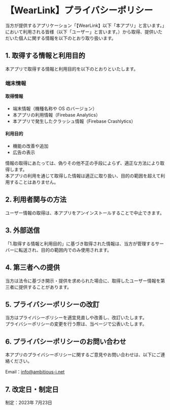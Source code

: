# 【WearLink】プライバシーポリシー

当方が提供するアプリケーション「【WearLink】以下「本アプリ」と言います。」において利用される皆様（以下「ユーザー」と言います。）から取得、提供いただいた個人に関する情報を以下のとおり取り扱います。

## 1. 取得する情報と利用目的

本アプリで取得する情報と利用目的を以下のとおりといたします。

### 端末情報

#### 取得情報

- 端末情報（機種名称や OS のバージョン）
- 本アプリの利用情報（Firebase Analytics）
- 本アプリで発生したクラッシュ情報（Firebase Crashlytics）

#### 利用目的

- 機能の改善や追加
- 広告の表示

情報の取得にあたっては、偽りその他不正の手段によらず、適正な方法により取得します。  
本アプリの利用を通じて取得した情報は適正に取り扱い、目的の範囲を超えて利用することはありません。

## 2. 利用者関与の方法

ユーザー情報の取得は、本アプリをアンインストールすることで中止できます。

## 3. 外部送信

「1.取得する情報と利用目的」に基づき取得された情報は、当方が管理するサーバーに転送され、目的の範囲内でのみ使用されます。

## 4. 第三者への提供

当方は法令に基づき開示・提供を求められた場合に、取得したユーザー情報を第三者に提供することがあります。

## 5. プライバシーポリシーの改訂

当方はプライバシーポリシーを適宜見直しや改善し、改訂いたします。  
プライバシーポリシーの変更を行う際は、当ページで公表いたします。

## 6. プライバシーポリシーのお問い合わせ

本アプリのプライバシーポリシーに関するご意見やお問い合わせは、以下にご連絡ください。

Email：info@ambitious-i.net

## 7. 改定日・制定日

制定：2023年 7月23日
